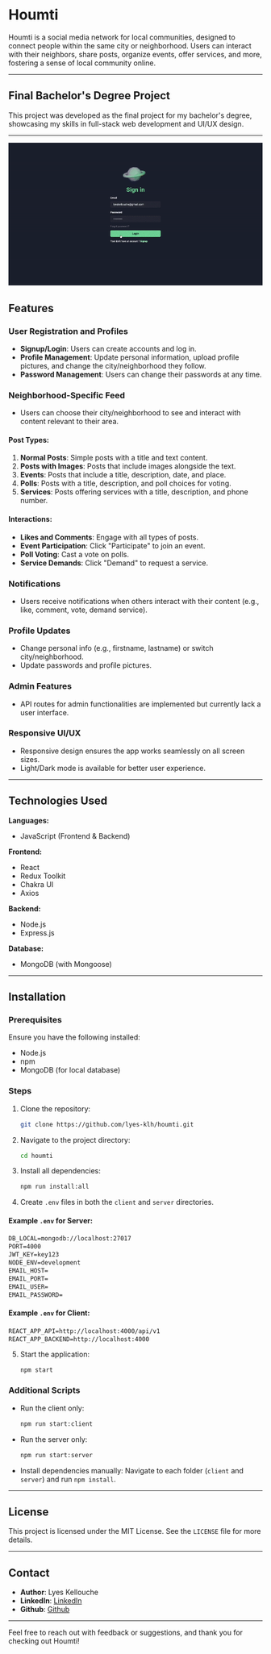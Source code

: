 # Houmti

Houmti is a social media network for local communities, designed to connect people within the same city or neighborhood. Users can interact with their neighbors, share posts, organize events, offer services, and more, fostering a sense of local community online.

---

## Final Bachelor's Degree Project

This project was developed as the final project for my bachelor's degree, showcasing my skills in full-stack web development and UI/UX design.

---

![Houmti Demo](assets/demo.gif)

## Features

### User Registration and Profiles

- **Signup/Login**: Users can create accounts and log in.
- **Profile Management**: Update personal information, upload profile pictures, and change the city/neighborhood they follow.
- **Password Management**: Users can change their passwords at any time.

### Neighborhood-Specific Feed

- Users can choose their city/neighborhood to see and interact with content relevant to their area.

#### Post Types:

1. **Normal Posts**: Simple posts with a title and text content.
2. **Posts with Images**: Posts that include images alongside the text.
3. **Events**: Posts that include a title, description, date, and place.
4. **Polls**: Posts with a title, description, and poll choices for voting.
5. **Services**: Posts offering services with a title, description, and phone number.

#### Interactions:

- **Likes and Comments**: Engage with all types of posts.
- **Event Participation**: Click "Participate" to join an event.
- **Poll Voting**: Cast a vote on polls.
- **Service Demands**: Click "Demand" to request a service.

### Notifications

- Users receive notifications when others interact with their content (e.g., like, comment, vote, demand service).

### Profile Updates

- Change personal info (e.g., firstname, lastname) or switch city/neighborhood.
- Update passwords and profile pictures.

### Admin Features

- API routes for admin functionalities are implemented but currently lack a user interface.

### Responsive UI/UX

- Responsive design ensures the app works seamlessly on all screen sizes.
- Light/Dark mode is available for better user experience.

---

## Technologies Used

**Languages:**

- JavaScript (Frontend & Backend)

**Frontend:**

- React
- Redux Toolkit
- Chakra UI
- Axios

**Backend:**

- Node.js
- Express.js

**Database:**

- MongoDB (with Mongoose)

---

## Installation

### Prerequisites

Ensure you have the following installed:

- Node.js
- npm
- MongoDB (for local database)

### Steps

1. Clone the repository:
   ```bash
   git clone https://github.com/lyes-klh/houmti.git
   ```
2. Navigate to the project directory:
   ```bash
   cd houmti
   ```
3. Install all dependencies:
   ```bash
   npm run install:all
   ```
4. Create `.env` files in both the `client` and `server` directories.

#### Example `.env` for Server:

```
DB_LOCAL=mongodb://localhost:27017
PORT=4000
JWT_KEY=key123
NODE_ENV=development
EMAIL_HOST=
EMAIL_PORT=
EMAIL_USER=
EMAIL_PASSWORD=
```

#### Example `.env` for Client:

```
REACT_APP_API=http://localhost:4000/api/v1
REACT_APP_BACKEND=http://localhost:4000
```

5. Start the application:
   ```bash
   npm start
   ```

### Additional Scripts

- Run the client only:
  ```bash
  npm run start:client
  ```
- Run the server only:
  ```bash
  npm run start:server
  ```
- Install dependencies manually:
  Navigate to each folder (`client` and `server`) and run `npm install`.

---

## License

This project is licensed under the MIT License. See the `LICENSE` file for more details.

---

## Contact

- **Author**: Lyes Kellouche
- **LinkedIn**: [LinkedIn](https://www.linkedin.com/in/lyes-kellouche/)
- **Github**: [Github](https://github.com/lyes-klh)

---

Feel free to reach out with feedback or suggestions, and thank you for checking out Houmti!
